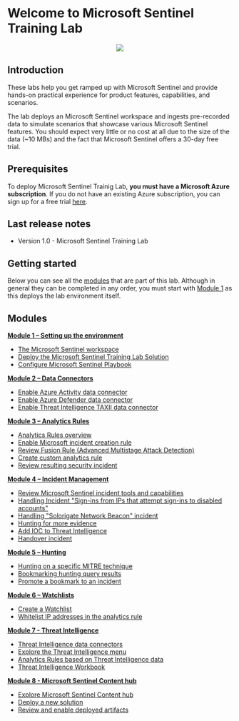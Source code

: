# Welcome to Microsoft Sentinel Training Lab

<p align="center">
<img src="./Images/sentinel-labs-logo.png?raw=true">
</p>

## Introduction
These labs help you get ramped up with Microsoft Sentinel and provide hands-on practical experience for product features, capabilities, and scenarios.

The lab deploys an Microsoft Sentinel workspace and ingests pre-recorded data to simulate scenarios that showcase various Microsoft Sentinel features. You should expect very little or no cost at all due to the size of the data (~10 MBs) and the fact that Microsoft Sentinel offers a 30-day free trial.

## Prerequisites

To deploy Microsoft Sentinel Trainig Lab, **you must have a Microsoft Azure subscription**. If you do not have an existing Azure subscription, you can sign up for a free trial [here](https://azure.microsoft.com/free/).

## Last release notes

* Version 1.0 - Microsoft Sentinel Training Lab

## Getting started

Below you can see all the [modules](#Modules) that are part of this lab. Although in general they can be completed in any order, you must start with [Module 1](./Modules/Module-1-Setting-up-the-environment.md) as this deploys the lab environment itself.

## Modules

[**Module 1 – Setting up the environment**](./Modules/Module-1-Setting-up-the-environment.md)
- [The Microsoft Sentinel workspace](./Modules/Module-1-Setting-up-the-environment.md#exercise-1-the-azure-sentinel-workspace)
- [Deploy the Microsoft Sentinel Training Lab Solution](./Modules/Module-1-Setting-up-the-environment.md#exercise-2-deploy-the-azure-sentinel-training-lab-solution)
- [Configure Microsoft Sentinel Playbook](./Modules/Module-1-Setting-up-the-environment.md#exercise-3-configure-azure-sentinel-playbook)

[**Module 2 – Data Connectors**](./Modules/Module-2-Data-Connectors.md)
- [Enable Azure Activity data connector](./Modules/Module-2-Data-Connectors.md#exercise-1-enable-azure-activity-data-connector)
- [Enable Azure Defender data connector](./Modules/Module-2-Data-Connectors.md#exercise-2-enable-azure-defender-data-connector)
- [Enable Threat Intelligence TAXII data connector](./Modules/Module-2-Data-Connectors.md#exercise-3-enable-threat-intelligence-taxii-data-connector)

[**Module 3 – Analytics Rules**](./Modules/Module-3-Analytics-Rules.md)
- [Analytics Rules overview](./Modules/Module-3-Analytics-Rules.md#exercise-1-analytics-rules-overview)
- [Enable Microsoft incident creation rule](./Modules/Module-3-Analytics-Rules.md#exercise-2-enable-microsoft-incident-creation-rule)
- [Review Fusion Rule (Advanced Multistage Attack Detection)](./Modules/Module-3-Analytics-Rules.md#exercise-3-review-fusion-rule-advanced-multistage-attack-detection)
- [Create custom analytics rule](./Modules/Module-3-Analytics-Rules.md#exercise-4-create-azure-sentinel-custom-analytics-rule)
- [Review resulting security incident](./Modules/Module-3-Analytics-Rules.md#exercise-5-review-resulting-security-incident)

[**Module 4 – Incident Management**](./Modules/Module-4-Incident-Management.md)
- [Review Microsoft Sentinel incident tools and capabilities](./Modules/Module-4-Incident-Management.md#exercise-1-review-azure-sentinel-incident-tools-and-capabilities)
- [Handling Incident "Sign-ins from IPs that attempt sign-ins to disabled accounts"](./Modules/Module-4-Incident-Management.md#exercise-2-handling-incident-sign-ins-from-ips-that-attempt-sign-ins-to-disabled-accounts)
- [Handling "Solorigate Network Beacon" incident](./Modules/Module-4-Incident-Management.md#exercise-3-Handling-solorigate-network-beacon-incident)
- [Hunting for more evidence](./Modules/Module-4-Incident-Management.md#exercise-4-Hunting-for-more-evidence)
- [Add IOC to Threat Intelligence](./Modules/Module-4-Incident-Management.md#exercise-5-Add-IOC-to-Threat-Intelligence)
- [Handover incident](./Modules/Module-4-Incident-Management.md#exercise-6-Handover-incident)

[**Module 5 – Hunting**](./Modules/Module-5-Hunting.md)
- [Hunting on a specific MITRE technique](./Modules/Module-5-Hunting.md#exercise-1-Hunting-on-a-specific-MITRE-technique)
- [Bookmarking hunting query results](./Modules/Module-5-Hunting.md#exercise-2-Bookmarking-hunting-query-results)
- [Promote a bookmark to an incident](./Modules/Module-5-Hunting.md#exercise-3-Promote-a-bookmark-to-an-incident)

[**Module 6 – Watchlists**](./Modules/Module-6-Watchlists.md)
- [Create a Watchlist](./Modules/Module-6-Watchlists.md#exercise-1-create-a-watchlist)
- [Whitelist IP addresses in the analytics rule](./Modules/Module-6-Watchlists.md#exercise-2-whitelist-ip-addresses-in-the-analytics-rule)

[**Module 7 - Threat Intelligence**](./Modules/Module-7-Threat-Intelligence.md)
- [Threat Intelligence data connectors](./Modules/Module-7-Threat-Intelligence.md#exercise-1-threat-intelligence-data-connectors)
- [Explore the Threat Intelligence menu](./Modules/Module-7-Threat-Intelligence.md#exercise-2-explore-the-threat-intelligence-menu)
- [Analytics Rules based on Threat Intelligence data](./Modules/Module-7-Threat-Intelligence.md#exercise-3-analytics-rules-based-on-threat-intelligence-data)
- [Threat Intelligence Workbook](./Modules/Module-7-Threat-Intelligence.md#exercise-5-threat-intelligence-workbook)

[**Module 8 - Microsoft Sentinel Content hub**](./Modules/Module-8-Azure-Sentinel-Solutions.md)
- [Explore Microsoft Sentinel Content hub](./Modules/Module-8-Azure-Sentinel-Solutions.md#exercise-1-explore-azure-sentinel-content-hub)
- [Deploy a new solution](./Modules/Module-8-Azure-Sentinel-Solutions.md#exercise-2-deploy-a-new-solution)
- [Review and enable deployed artifacts](./Modules/Module-8-Azure-Sentinel-Solutions.md#exercise-3-review-and-enable-deployed-artifacts)
